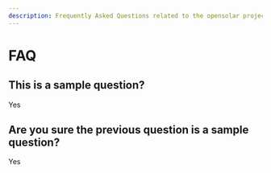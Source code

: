 ```yaml
---
description: Frequently Asked Questions related to the opensolar project
---
```


# FAQ

## This is a sample question?

Yes

## Are you sure the previous question is a sample question?

Yes



